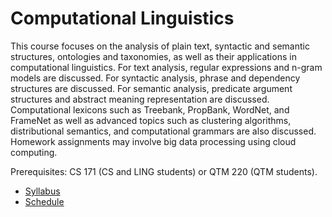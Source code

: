 Computational Linguistics
=====

This course focuses on the analysis of plain text, syntactic and semantic structures, ontologies and taxonomies, as well as their applications in computational linguistics.
For text analysis, regular expressions and n-gram models are discussed.
For syntactic analysis, phrase and dependency structures are discussed.
For semantic analysis, predicate argument structures and abstract meaning representation are discussed.
Computational lexicons such as Treebank, PropBank, WordNet, and FrameNet as well as advanced topics such as clustering algorithms, distributional semantics, and computational grammars are also discussed. 
Homework assignments may involve big data processing using cloud computing. 

Prerequisites: CS 171 (CS and LING students) or QTM 220 (QTM students).

* [Syllabus](../../wiki/Syllabus)
* [Schedule](../../wiki/Schedule)
